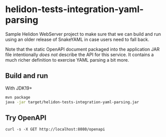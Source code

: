 
# helidon-tests-integration-yaml-parsing

Sample Helidon WebServer project to make sure that we can build and run using an older release of SnakeYAML in case users need to fall back.

Note that the static OpenAPI document packaged into the application JAR file intentionally _does not_ describe the API for this service.
It contains a much richer definition to exercise YAML parsing a bit more.

## Build and run

With JDK19+
 ```bash
 mvn package
java -jar target/helidon-tests-integration-yaml-parsing.jar
 ```

## Try OpenAPI

 ```
 curl -s -X GET http://localhost:8080/openapi
```
